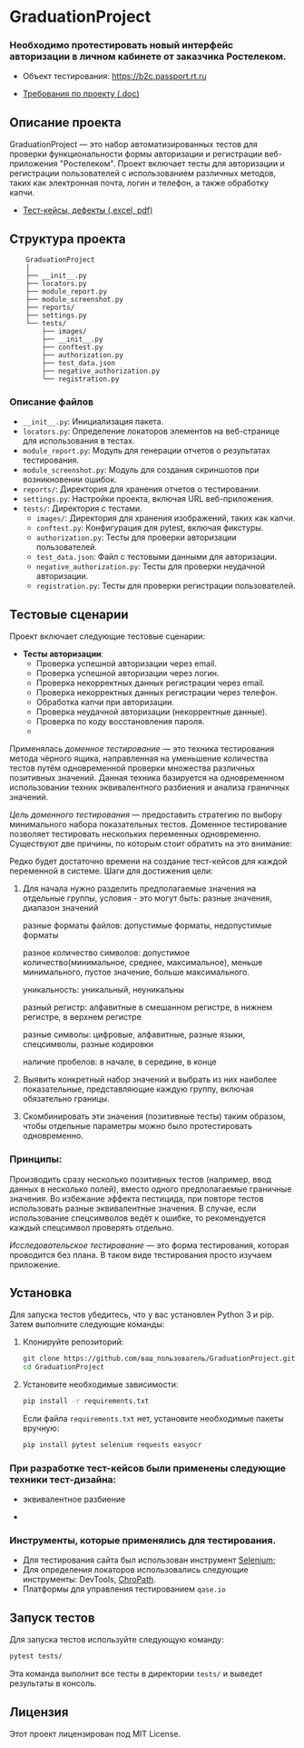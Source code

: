 

# GraduationProject
### Необходимо протестировать новый интерфейс авторизации в личном кабинете от заказчика Ростелеком.

- Объект тестирования: https://b2c.passport.rt.ru

- [Требования по проекту (.doc)](https://docs.google.com/document/d/12yoTwHSTXxIUQQCH32OvlSd3QYUt_aQk/edit?usp=sharing&ouid=114302123057644378289&rtpof=true&sd=true)

## Описание проекта  

GraduationProject — это набор автоматизированных тестов для проверки функциональности формы авторизации и регистрации веб-приложения "Ростелеком".   Проект включает тесты для авторизации и регистрации пользователей с использованием различных методов, таких как электронная почта, логин и телефон, а также обработку капчи.  
- [Тест-кейсы, дефекты (.excel, pdf)](https://drive.google.com/drive/folders/1VG3AksJ-4hhcnIDxIjWWwzjIB6_4Fcjg?usp=sharing)
## Структура проекта  

```
    GraduationProject
    │
    ├── __init__.py
    ├── locators.py
    ├── module_report.py
    ├── module_screenshot.py
    ├── reports/
    ├── settings.py
    └── tests/
        ├── images/
        ├── __init__.py
        ├── conftest.py
        ├── authorization.py
        ├── test_data.json
        ├── negative_authorization.py
        └── registration.py
```

### Описание файлов  

- `__init__.py`: Инициализация пакета.  
- `locators.py`: Определение локаторов элементов на веб-странице для использования в тестах.  
- `module_report.py`: Модуль для генерации отчетов о результатах тестирования.  
- `module_screenshot.py`: Модуль для создания скриншотов при возникновении ошибок.  
- `reports/`: Директория для хранения отчетов о тестировании.  
- `settings.py`: Настройки проекта, включая URL веб-приложения.  
- `tests/`: Директория с тестами.  
  - `images/`: Директория для хранения изображений, таких как капчи.  
  - `conftest.py`: Конфигурация для pytest, включая фикстуры.  
  - `authorization.py`: Тесты для проверки авторизации пользователей.  
  - `test_data.json`: Файл с тестовыми данными для авторизации.  
  - `negative_authorization.py`: Тесты для проверки неудачной авторизации.  
  - `registration.py`: Тесты для проверки регистрации пользователей.  

## Тестовые сценарии  

Проект включает следующие тестовые сценарии:  

- **Тесты авторизации**:  
  - Проверка успешной авторизации через email.  
  - Проверка успешной авторизации через логин.  
  - Проверка некорректных данных регистрации через email.  
  - Проверка некорректных данных регистрации через телефон.  
  - Обработка капчи при авторизации.  
  - Проверка неудачной авторизации (некорректные данные).
  - Проверка по коду восстановления пароля.
  - 
Применялась *доменное тестирование* — это техника тестирования метода чёрного ящика, направленная на уменьшение количества   тестов путём одновременной проверки множества различных позитивных значений. Данная техника базируется на одновременном использовании техник эквивалентного разбиения и анализа граничных значений.

*Цель доменного тестирования* — предоставить стратегию по выбору минимального набора показательных тестов.
Доменное тестирование позволяет тестировать нескольких переменных одновременно. Существуют две причины, по которым стоит обратить на это внимание:

Редко будет достаточно времени на создание тест-кейсов для каждой переменной в системе.
Шаги для достижения цели:
1. Для начала нужно разделить предполагаемые значения на отдельные группы, условия - это могут быть:
    разные значения, диапазон значений

    разные форматы файлов: допустимые форматы, недопустимые форматы 

    разное количество символов: допустимое количество(минимальное, среднее, максимальное), меньше минимального, пустое значение, больше максимального.

    уникальность: уникальный, неуникальны

    разный регистр: алфавитные в смешанном регистре, в нижнем регистре, в верхнем регистре

    разные символы: цифровые, алфавитные, разные языки, спецсимволы, разные кодировки

    наличие пробелов: в начале, в середине, в конце

2. Выявить конкретный набор значений и выбрать из них наиболее показательные, представляющие каждую группу, включая обязательно границы. 
3. Скомбинировать эти значения (позитивные тесты) таким образом, чтобы отдельные параметры можно было протестировать одновременно.
 
###  Принципы:

Производить сразу несколько позитивных тестов (например, ввод данных в несколько полей), вместо одного
    предполагаемые граничные значения. Во избежание эффекта пестицида, при повторе тестов использовать разные эквивалентные значения.
В случае, если использование спецсимволов ведёт к ошибке, то рекомендуется каждый спецсимвол проверять отдельно.

*Исследовательское тестирование* — это форма тестирования, которая проводится без плана. В таком виде тестирования просто изучаем приложение.



## Установка  

Для запуска тестов убедитесь, что у вас установлен Python 3 и pip. Затем выполните следующие команды:  

1. Клонируйте репозиторий:  

   ```bash  
   git clone https://github.com/ваш_пользователь/GraduationProject.git  
   cd GraduationProject
   ```

2. Установите необходимые зависимости:  

   ```bash  
   pip install -r requirements.txt  
   ```  

   Если файла `requirements.txt` нет, установите необходимые пакеты вручную:  

   ```bash  
   pip install pytest selenium requests easyocr  

### При разработке тест-кейсов были применены следующие техники тест-дизайна: 
 
* эквивалентное разбиение
* ```  
### Инструменты, которые применялись для тестирования.

* Для тестирования сайта был использован 
инструмент [Selenium](https://www.selenium.dev/);
* Для определения локаторов использовались 
следующие инструменты: DevTools, [ChroPath](https://chrome.google.com/webstore/detail/chropath/ljngjbnaijcbncmcnjfhigebomdlkcjo). 
* Платформы для управления тестированием `qase.io`
## Запуск тестов  

Для запуска тестов используйте следующую команду:

```bash
pytest tests/
```  

Эта команда выполнит все тесты в директории `tests/` и выведет результаты в консоль.

## Лицензия  

Этот проект лицензирован под MIT License.


